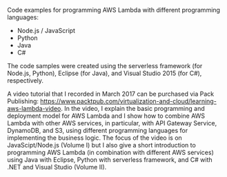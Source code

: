 Code examples for programming AWS Lambda with different programming languages:

- Node.js / JavaScript
- Python
- Java
- C#

The code samples were created using the serverless framework (for Node.js, Python), Eclipse (for Java), and Visual Studio 2015 (for C#), respectively.

A video tutorial that I recorded in March 2017 can be purchased via Pack Publishing: <https://www.packtpub.com/virtualization-and-cloud/learning-aws-lambda-video>. In the video, I explain the basic programming and deployment model for AWS Lambda and I show how to combine AWS Lambda with other AWS services, in particular, with API Gateway Service, DynamoDB, and S3, using different programming languages for implementing the business logic. The focus of the video is on JavaScipt/Node.js (Volume I) but I also give a short introduction to programming AWS Lambda (in combination with different AWS services) using Java with Eclipse, Python with serverless framework, and C# with .NET and Visual Studio (Volume II).
